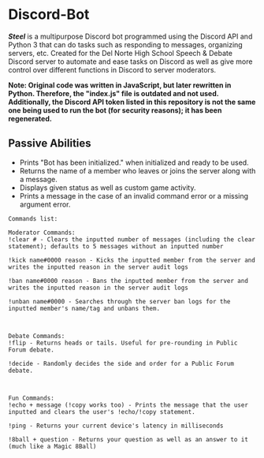 # Discord-Bot
***Steel*** is a multipurpose Discord bot programmed using the Discord API and Python 3 that can do tasks such as responding to messages, organizing servers, etc. Created for the Del Norte High School Speech & Debate Discord server to automate and ease tasks on Discord as well as give more control over different functions in Discord to server moderators.

**Note: Original code was written in JavaScript, but later rewritten in Python. Therefore, the "index.js" file is outdated and not used.
        Additionally, the Discord API token listed in this repository is not the same one being used to run the bot (for security
        reasons); it has been regenerated.**

## Passive Abilities
- Prints "Bot has been initialized." when initialized and ready to be used.
- Returns the name of a member who leaves or joins the server along with a message.
- Displays given status as well as custom game activity.
- Prints a message in the case of an invalid command error or a missing argument error.

```
Commands list:

Moderator Commands:
!clear # - Clears the inputted number of messages (including the clear statement); defaults to 5 messages without an inputted number

!kick name#0000 reason - Kicks the inputted member from the server and writes the inputted reason in the server audit logs

!ban name#0000 reason - Bans the inputted member from the server and writes the inputted reason in the server audit logs

!unban name#0000 - Searches through the server ban logs for the inputted member's name/tag and unbans them.



Debate Commands:
!flip - Returns heads or tails. Useful for pre-rounding in Public Forum debate.

!decide - Randomly decides the side and order for a Public Forum debate.



Fun Commands:
!echo + message (!copy works too) - Prints the message that the user inputted and clears the user's !echo/!copy statement.

!ping - Returns your current device's latency in milliseconds

!8ball + question - Returns your question as well as an answer to it (much like a Magic 8Ball)
```
